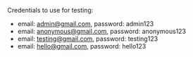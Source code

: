 Credentials to use for testing:
- email: admin@gmail.com, password: admin123
- email: anonymous@gmail.com, password: anonymous123
- email: testing@gmail.com, password: testing123
- email: hello@gmail.com, password: hello123
